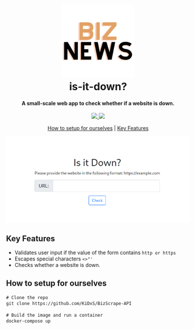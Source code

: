 <h1 align="center">
  <br>
  <img src="https://raw.githubusercontent.com/KiDxS/BizScrape-API/master/docs/img/logo.png" height="200" width="200">
  <br>
  is-it-down?
</h1>
<h4 align="center">
  A small-scale web app to check whether if a website is down.
</h4>
<div align="center">
  <a href="https://web.facebook.com/KidZenChan/">
    <img src="https://img.shields.io/badge/chat-on%20facebook-orange">
  </a>
  <a href="">
    <img src="https://img.shields.io/badge/heroku-demo-blue">
  </a>
</div>
<p align="center">
  <a href="#how-to-setup-for-ourselves">How to setup for ourselves</a> |
  <a href="#key-features">Key Features</a>
</p>
<img align="center" src="https://raw.githubusercontent.com/KiDxS/is-it-down/master/docs/img/demo.png">

## Key Features
- Validates user input if the value of the form contains `http or https`
- Escapes special characters `<>"'`
- Checks whether a website is down.

## How to setup for ourselves
```
# Clone the repo
git clone https://github.com/KiDxS/BizScrape-API

# Build the image and run a container
docker-compose up
```

